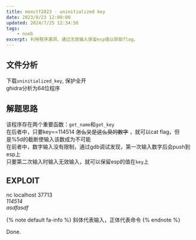 ```yaml
---
title: moectf2023 - uninitialized key
date: 2023/9/23 12:00:00
updated: 2024/7/25 12:34:56
tags:
    - noob
excerpt: 利用程序漏洞，通过无效输入保留esp值以获取flag。
---
```


## 文件分析

下载`uninitialized_key`, 保护全开  
ghidra分析为64位程序

## 解题思路

该程序存在两个重要函数：`get_name`和`get_key`  
在后者中，只要key==114514 ~~怎么又是这么臭的数字~~ ，就可以cat flag，但是%5d的截断使输入该数成为不可能  
在前者中，数字输入没有限制，通过gdb调试发现，第一次输入数字后会push到esp上  
只要第二次输入时输入无效输入，就可以保留esp的值在`key`上 

## EXPLOIT

nc localhost 37713  
*114514*  
*asdfasdf*

{% note default fa-info %}
斜体代表输入，正体代表命令
{% endnote %}

Done.
